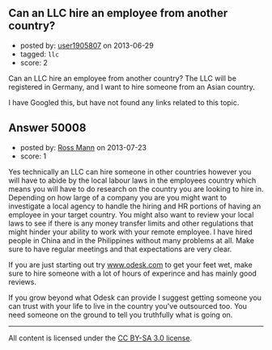 ## Can an LLC hire an employee from another country?

- posted by: [user1905807](https://stackexchange.com/users/-1/26834-user1905807) on 2013-06-29
- tagged: `llc`
- score: 2

Can an LLC hire an employee from another country? The LLC will be registered in Germany, and I want to hire someone from an Asian country.

I have Googled this, but have not found any links related to this topic. 


## Answer 50008

- posted by: [Ross Mann](https://stackexchange.com/users/-1/27113-ross-mann) on 2013-07-23
- score: 1

Yes technically an LLC can hire someone in other countries however you will have to abide by the local labour laws in the employees country which means you will have to do research on the country you are looking to hire in. Depending on how large of a company you are you might want to investigate a local agency to handle the hiring and HR portions of having an employee in your target country. You might also want to review your local laws to see if there is any money transfer limits and other regulations that might hinder your ability to work with your remote employee. I have hired people in China and in the Philippines without many problems at all. Make sure to have regular meetings and that expectations are very clear. 

If you are just starting out try www.odesk.com to get your feet wet, make sure to hire someone with a lot of hours of experince and has mainly good reviews.

If you grow beyond what Odesk can provide I suggest getting someone you can trust with your life to live in the country you've outsourced too. You need someone on the ground to tell you truthfully what is going on.



---

All content is licensed under the [CC BY-SA 3.0 license](https://creativecommons.org/licenses/by-sa/3.0/).
